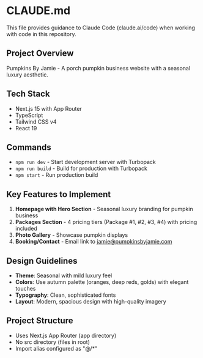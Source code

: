 # CLAUDE.md

This file provides guidance to Claude Code (claude.ai/code) when working with code in this repository.

## Project Overview
Pumpkins By Jamie - A porch pumpkin business website with a seasonal luxury aesthetic.

## Tech Stack
- Next.js 15 with App Router
- TypeScript
- Tailwind CSS v4
- React 19

## Commands
- `npm run dev` - Start development server with Turbopack
- `npm run build` - Build for production with Turbopack
- `npm start` - Run production build

## Key Features to Implement
1. **Homepage with Hero Section** - Seasonal luxury branding for pumpkin business
2. **Packages Section** - 4 pricing tiers (Package #1, #2, #3, #4) with pricing included
3. **Photo Gallery** - Showcase pumpkin displays
4. **Booking/Contact** - Email link to jamie@pumpkinsbyjamie.com

## Design Guidelines
- **Theme**: Seasonal with mild luxury feel
- **Colors**: Use autumn palette (oranges, deep reds, golds) with elegant touches
- **Typography**: Clean, sophisticated fonts
- **Layout**: Modern, spacious design with high-quality imagery

## Project Structure
- Uses Next.js App Router (app directory)
- No src directory (files in root)
- Import alias configured as "@/*"